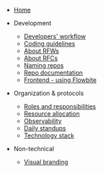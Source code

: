 
- [Home](README.md)

- Development
  - [Developers' workflow](dev/developers-workflow.md)
  - [Coding guidelines](dev/coding-guidelines.md)
  - [About RFWs](dev/rfw-about.md)
  - [About RFCs](dev/rfc-about.md) 
  - [Naming repos](dev/naming-repos.md)
  - [Repo documentation](dev/docs.md)
  - [Frontend - using Flowbite](dev/flowbite-figma.md)

- Organization & protocols
  - [Roles and responsibilities](org/roles-responsibilities.md)
  - [Resource allocation](org/resource-allocation.md)
  - [Observability](org/observability.md)
  - [Daily standups](org/daily-standups.md)
  - [Technology stack](org/tech-stack.md)

- Non-technical
  - [Visual branding](non-technical/visual-branding.md)
